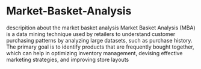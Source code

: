 # Market-Basket-Analysis
descripition about the market basket analysis
Market Basket Analysis (MBA) is a data mining technique used by retailers to 
understand customer purchasing patterns by analyzing large datasets, 
such as purchase history. The primary goal is to identify products 
that are frequently bought together, which can help in optimizing
inventory management, devising effective marketing strategies, and improving store layouts
